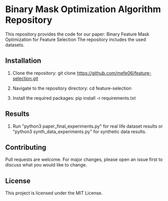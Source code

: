 # Binary Mask Optimization Algorithm Repository

This repository provides the code for our paper: Binary Feature Mask Optimization for Feature Selection
The repository includes the used datasets.

## Installation

1. Clone the repository:
git clone https://github.com/mefe06/feature-selection.git

2. Navigate to the repository directory:
cd feature-selection

3. Install the required packages:
pip install -r requirements.txt

## Results

1. Run "python3 paper_final_experiments.py" for real life dataset results or "python3 synth_data_experiments.py" for synthetic data results.

## Contributing

Pull requests are welcome. For major changes, please open an issue first to discuss what you would like to change.

## License

This project is licensed under the MIT License.
